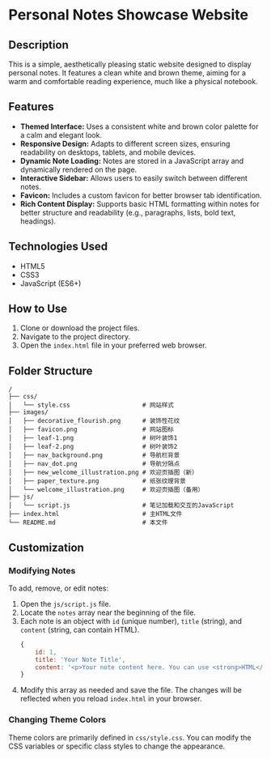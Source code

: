 # Personal Notes Showcase Website

## Description
This is a simple, aesthetically pleasing static website designed to display personal notes. It features a clean white and brown theme, aiming for a warm and comfortable reading experience, much like a physical notebook.

## Features
- **Themed Interface:** Uses a consistent white and brown color palette for a calm and elegant look.
- **Responsive Design:** Adapts to different screen sizes, ensuring readability on desktops, tablets, and mobile devices.
- **Dynamic Note Loading:** Notes are stored in a JavaScript array and dynamically rendered on the page.
- **Interactive Sidebar:** Allows users to easily switch between different notes.
- **Favicon:** Includes a custom favicon for better browser tab identification.
- **Rich Content Display:** Supports basic HTML formatting within notes for better structure and readability (e.g., paragraphs, lists, bold text, headings).

## Technologies Used
- HTML5
- CSS3
- JavaScript (ES6+)

## How to Use
1. Clone or download the project files.
2. Navigate to the project directory.
3. Open the `index.html` file in your preferred web browser.

## Folder Structure
```
/
├── css/
│   └── style.css                    # 网站样式
├── images/
│   ├── decorative_flourish.png      # 装饰性花纹
│   ├── favicon.png                  # 网站图标
│   ├── leaf-1.png                   # 树叶装饰1
│   ├── leaf-2.png                   # 树叶装饰2
│   ├── nav_background.png           # 导航栏背景
│   ├── nav_dot.png                  # 导航分隔点
│   ├── new_welcome_illustration.png # 欢迎页插图（新）
│   ├── paper_texture.png            # 纸张纹理背景
│   └── welcome_illustration.png     # 欢迎页插图（备用）
├── js/
│   └── script.js                    # 笔记加载和交互的JavaScript
├── index.html                       # 主HTML文件
└── README.md                        # 本文件
```


## Customization

### Modifying Notes
To add, remove, or edit notes:
1. Open the `js/script.js` file.
2. Locate the `notes` array near the beginning of the file.
3. Each note is an object with `id` (unique number), `title` (string), and `content` (string, can contain HTML).
   ```javascript
   {
       id: 1,
       title: 'Your Note Title',
       content: '<p>Your note content here. You can use <strong>HTML</strong> tags.</p><ul><li>Like</li><li>Lists</li></ul>'
   }
   ```
4. Modify this array as needed and save the file. The changes will be reflected when you reload `index.html` in your browser.

### Changing Theme Colors
Theme colors are primarily defined in `css/style.css`. You can modify the CSS variables or specific class styles to change the appearance.
